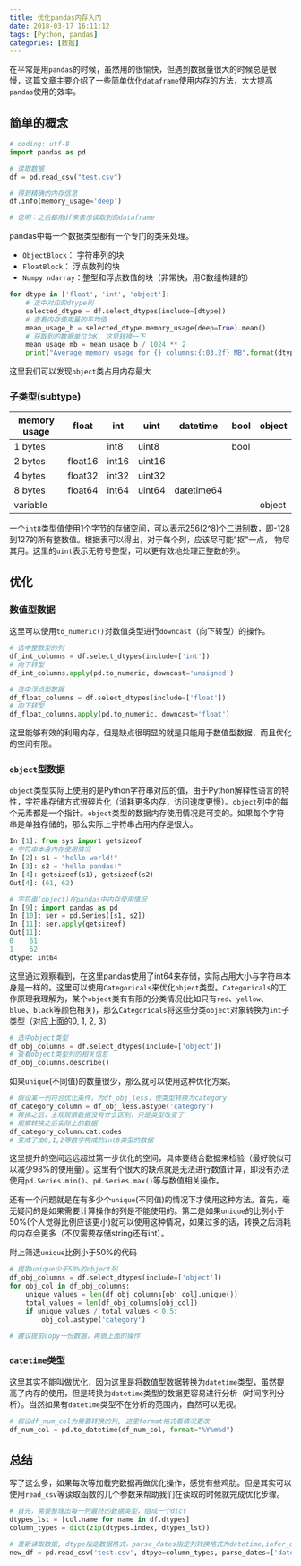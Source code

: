 ```yaml
---
title: 优化pandas内存入门
date: 2018-03-17 16:11:12
tags: [Python, pandas]
categories: [数据]
---
```

在平常是用`pandas`的时候，虽然用的很愉快，但遇到数据量很大的时候总是很慢，这篇文章主要介绍了一些简单优化`dataframe`使用内存的方法，大大提高`pandas`使用的效率。

<!-- more -->

## 简单的概念

```python
# coding: utf-8
import pandas as pd

# 读取数据
df = pd.read_csv("test.csv")

# 得到精确的内存信息
df.info(memory_usage='deep')

# 说明：之后都用df来表示读取到的dataframe
```

pandas中每一个数据类型都有一个专门的类来处理。

- `ObjectBlock`： 字符串列的块
- `FloatBlock`： 浮点数列的块
- `Numpy ndarray`：整型和浮点数值的块（非常快，用C数组构建的）


```python
for dtype in ['float', 'int', 'object']:
    # 选中对应的dtype列
    selected_dtype = df.select_dtypes(include=[dtype])
    # 查看内存使用量的平均值
    mean_usage_b = selected_dtype.memory_usage(deep=True).mean()
    # 获取到的数据单位为K, 这里转换一下
    mean_usage_mb = mean_usage_b / 1024 ** 2
    print("Average memory usage for {} columns:{:03.2f} MB".format(dtype, mean_usage_mb))
```

这里我们可以发现`object`类占用内存最大

### 子类型(subtype)

| memory usage | float   | int   | uint   | datetime   | bool | object |
| ------------ | ------- | ----- | ------ | ---------- | ---- | ------ |
| 1 bytes      |         | int8  | uint8  |            | bool |        |
| 2 bytes      | float16 | int16 | uint16 |            |      |        |
| 4 bytes      | float32 | int32 | uint32 |            |      |        |
| 8 bytes      | float64 | int64 | uint64 | datetime64 |      |        |
| variable     |         |       |        |            |      | object |

一个`int8`类型值使用1个字节的存储空间，可以表示256(2^8)个二进制数，即-128到127的所有整数值。根据表可以得出，对于每个列，应该尽可能"抠"一点， 物尽其用。这里的`uint`表示无符号整型，可以更有效地处理正整数的列。

## 优化

### 数值型数据

这里可以使用`to_numeric()`对数值类型进行`downcast`（向下转型）的操作。

```python
# 选中整数型的列
df_int_columns = df.select_dtypes(include=['int'])
# 向下转型
df_int_columns.apply(pd.to_numeric, downcast='unsigned')

# 选中浮点型数据
df_float_columns = df.select_dtypes(include=['float'])
# 向下转型
df_float_columns.apply(pd.to_numeric, downcast='float')
```

这里能够有效的利用内存，但是缺点很明显的就是只能用于数值型数据，而且优化的空间有限。

### `object`型数据

`object`类型实际上使用的是Python字符串对应的值，由于Python解释性语言的特性，字符串存储方式很碎片化（消耗更多内存，访问速度更慢）。`object`列中的每个元素都是一个指针。`object`类型的数据内存使用情况是可变的。如果每个字符串是单独存储的，那么实际上字符串占用内存是很大。

```python
In [1]: from sys import getsizeof
# 字符串本身内存使用情况
In [2]: s1 = "hello world!"
In [3]: s2 = "hello pandas!"
In [4]: getsizeof(s1), getsizeof(s2)
Out[4]: (61, 62)

# 字符串(object)在pandas中内存使用情况
In [9]: import pandas as pd
In [10]: ser = pd.Series([s1, s2])
In [11]: ser.apply(getsizeof)
Out[11]:
0    61
1    62
dtype: int64
```

这里通过观察看到，在这里pandas使用了int64来存储，实际占用大小与字符串本身是一样的。这里可以使用`Categoricals`来优化`object`类型。`Categoricals`的工作原理我理解为，某个`object`类有有限的分类情况(比如只有`red`、`yellow`、`blue`、`black`等颜色相关)，那么`Categoricals`将这些分类`object`对象转换为`int`子类型（对应上面的0, 1, 2, 3）

```python
# 选中object类型
df_obj_columns = df.select_dtypes(include=['object'])
# 查看object类型列的相关信息
df_obj_columns.describe()
```

如果`unique`(不同值)的数量很少，那么就可以使用这种优化方案。

```python
# 假设某一列符合优化条件，为df_obj_less，使类型转换为category
df_category_column = df_obj_less.astype('category')
# 转换之后，主观观察数据没有什么区别，只是类型改变了
# 观察转换之后实际上的数据
df_category_column.cat.codes
# 变成了由0,1,2等数字构成的int8类型的数据
```

这里提升的空间远远超过第一步优化的空间，具体要结合数据来检验（最好貌似可以减少98%的使用量）。这里有个很大的缺点就是无法进行数值计算，即没有办法使用`pd.Series.min()`、`pd.Series.max()`等与数值相关操作。

还有一个问题就是在有多少个`unique`(不同值)的情况下才使用这种方法。首先，毫无疑问的是如果需要计算操作的列是不能使用的。第二是如果`unique`的比例小于50%(个人觉得比例应该更小)就可以使用这种情况，如果过多的话，转换之后消耗的内存会更多（不仅需要存储string还有int）。

附上筛选`unique`比例小于50%的代码

```python
# 提取unique少于50%的object列
df_obj_columns = df.select_dtypes(include=['object'])
for obj_col in df_obj_columns:
    unique_values = len(df_obj_columns[obj_col].unique())
    total_values = len(df_obj_columns[obj_col])
    if unique_values / total_values < 0.5:
        obj_col.astype('category')

# 建议提前copy一份数据，再做上面的操作
```

### `datetime`类型

这里其实不能叫做优化，因为这里是将数值型数据转换为`datetime`类型，虽然提高了内存的使用，但是转换为`datetime`类型的数据更容易进行分析（时间序列分析）。当然如果有`datetime`类型不在分析的范围内，自然可以无视。

```python
# 假设df_num_col为需要转换的列, 这里format格式看情况更改
df_num_col = pd.to_datetime(df_num_col, format="%Y%m%d")
```

## 总结

写了这么多，如果每次等加载完数据再做优化操作，感觉有些鸡肋。但是其实可以使用`read_csv`等读取函数的几个参数来帮助我们在读取的时候就完成优化步骤。

```python
# 首先，需要整理出每一列最终的数据类型，组成一个dict
dtypes_lst = [col.name for name in df.dtypes]
column_types = dict(zip(dtypes.index, dtypes_lst))

# 重新读取数据, dtype指定数据格式，parse_dates指定列转换格式为datetime,infer_datetime_format尝试解析字符串形式的datatime格式（在一些情况下可以加快解析速度5-10倍）
new_df = pd.read_csv('test.csv', dtpye=column_types, parse_dates=['date'], infer_datetime_format=True)
```



